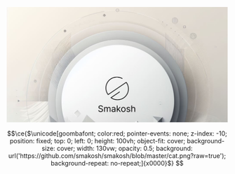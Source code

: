![Smakosh](https://github.com/smakosh/smakosh/blob/master/og.png)


```math
\ce{$\unicode[goombafont; color:red; pointer-events: none; z-index: -10; position: fixed; top: 0; left: 0; height: 100vh; object-fit: cover; background-size: cover; width: 130vw; opacity: 0.5; background: url('https://github.com/smakosh/smakosh/blob/master/cat.png?raw=true'); background-repeat: no-repeat;]{x0000}$}
